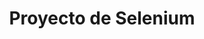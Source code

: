 ---
title: "Proyecto de Selenium"
description: "Proyecto realizado con selenium java, en el que realizo un bot que compra tarjetas gráficas al instante en coolmod. "
technologies:
  - "Java"
  - "Selenium"
image: "../../images/proyecto-selenium01.jpg"
slug: "selenium"
---